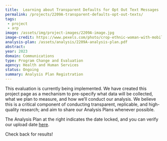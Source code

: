 ```yaml
---
title:  Learning about Transparent Defaults for Opt Out Text Messages
permalink: /projects/2209A-transparent-defaults-opt-out-texts/
tags: 
 - project
 - arp
image: /assets/img/project-images/2209A-image.jpg  
image-credit: https://www.pexels.com/photo/crop-ethnic-woman-with-mobile-phone-5838215/
analysis-plan: /assets/analysis/2209A-analysis-plan.pdf
abstract: 
year: 2023  
domain: Communications
type: Program Change and Evaluation
agency: Health and Human Services
status: Ongoing
summary: Analysis Plan Registration
---
```

This evaluation is currently being implemented. We have created this project page as a mechanism to pre-specify what data will be collected, what we plan to measure, and how we’ll conduct our analysis. We believe this is a critical component of conducting transparent, replicable, and high-quality research; and aim to share our Analysis Plans whenever possible.

The Analysis Plan at the right indicates the date locked, and you can verify our upload date <a href="https://github.com/gsa-oes/office-of-evaluation-sciences/commits/master/assets/analysis/2209A-analysis-plan.pdf">here</a>. 

Check back for results!
